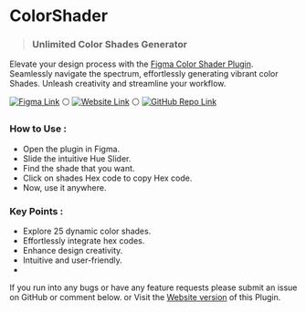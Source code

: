 # ColorShader

> ### Unlimited Color Shades Generator

Elevate your design process with the [Figma Color Shader Plugin](https://www.figma.com/community/plugin/1309939872279901716/colorshades). Seamlessly navigate the spectrum, effortlessly generating vibrant color Shades. Unleash creativity and streamline your workflow.

[![Figma Link](https://kartikbambhaniya.github.io/ColorShades/Web/Figma.svg)](https://www.figma.com/community/plugin/1309939872279901716/colorshades) :white_circle:
[![Website Link](https://kartikbambhaniya.github.io/ColorShades/Web/Website.svg)](https://kartikbambhaniya.github.io/ColorShades/Web) :white_circle:
[![GitHub Repo Link](https://kartikbambhaniya.github.io/ColorShades/Web/Github.svg)](https://github.com/KartikBambhaniya/ColorShades)

### How to Use :
- Open the plugin in Figma.
- Slide the intuitive Hue Slider.
- Find the shade that you want.
- Click on shades Hex code to copy Hex code.
- Now, use it anywhere.


### Key Points :
- Explore 25 dynamic color shades.
- Effortlessly integrate hex codes.
- Enhance design creativity.
- Intuitive and user-friendly.
- 
If you run into any bugs or have any feature requests please submit an issue on GitHub or comment below. or Visit the [Website version](https://kartikbambhaniya.github.io/ColorShades/Web) of this Plugin.
